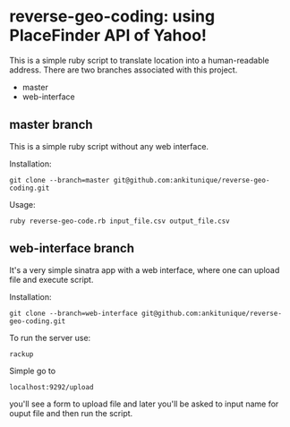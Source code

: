 reverse-geo-coding: using PlaceFinder API of Yahoo!
===================================================

This is a simple ruby script to translate location into a human-readable address. There are two branches associated with this project.

* master
* web-interface

master branch
-------------

This is a simple ruby script without any web interface.

Installation:

    git clone --branch=master git@github.com:ankitunique/reverse-geo-coding.git

Usage:

    ruby reverse-geo-code.rb input_file.csv output_file.csv


web-interface branch
--------------------

It's a very simple sinatra app with a web interface, where one can upload file and execute script. 

Installation:
    
    git clone --branch=web-interface git@github.com:ankitunique/reverse-geo-coding.git

To run the server use:

    rackup
    
Simple go to 

    localhost:9292/upload

you'll see a form to upload file and later you'll be asked to input name for ouput file and then run the script.
